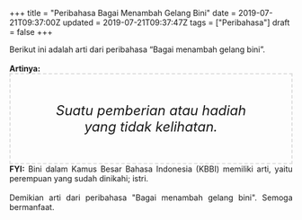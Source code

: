 +++
title = "Peribahasa Bagai Menambah Gelang Bini"
date = 2019-07-21T09:37:00Z
updated = 2019-07-21T09:37:47Z
tags = ["Peribahasa"]
draft = false
+++

<div dir="ltr" style="text-align: left;" trbidi="on"><div style="text-align: justify;">Berikut ini adalah arti dari peribahasa “Bagai menambah gelang bini”.</div><br /><div style="text-align: justify;"><b>Artinya:</b></div><div style="border: 2px dashed #ddd; font-size: 24px; height: auto; margin: 0 auto; padding: 50px; text-align: center; width: auto;"><i>Suatu pemberian atau hadiah yang tidak kelihatan.</i></div><div style="text-align: justify;"><b>FYI:</b> Bini dalam Kamus Besar Bahasa Indonesia (KBBI) memiliki arti, yaitu perempuan yang sudah dinikahi; istri.<br /><br /></div><div style="text-align: justify;">Demikian arti dari peribahasa "Bagai menambah gelang bini". Semoga bermanfaat.</div></div>
